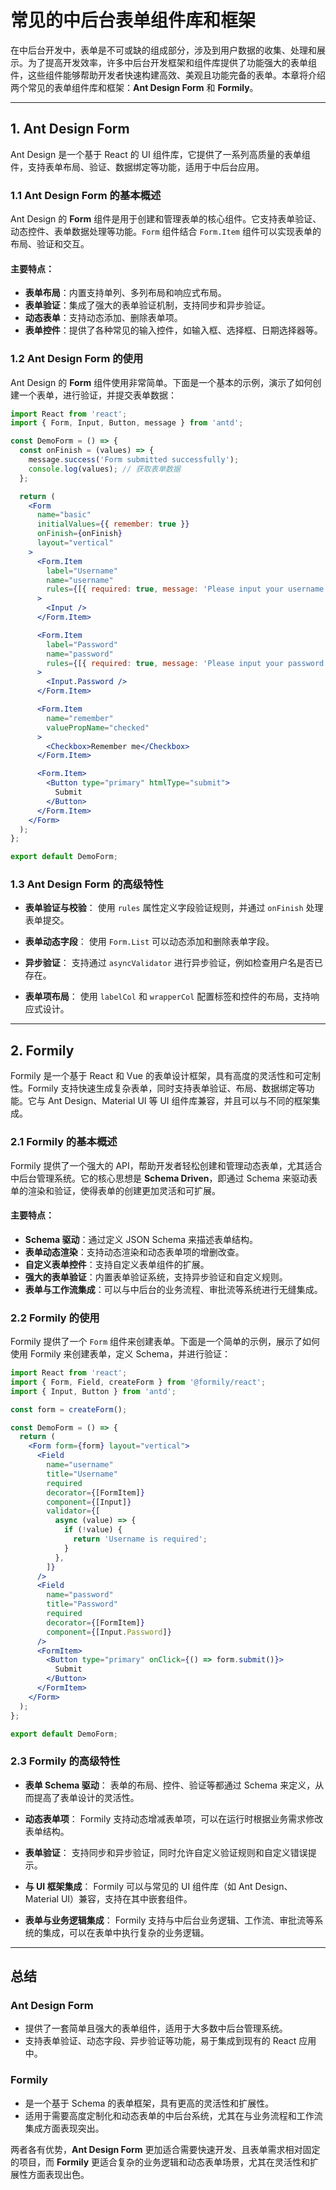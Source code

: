 # 常见的中后台表单组件库和框架

在中后台开发中，表单是不可或缺的组成部分，涉及到用户数据的收集、处理和展示。为了提高开发效率，许多中后台开发框架和组件库提供了功能强大的表单组件，这些组件能够帮助开发者快速构建高效、美观且功能完备的表单。本章将介绍两个常见的表单组件库和框架：**Ant Design Form** 和 **Formily**。

---

## **1. Ant Design Form**

Ant Design 是一个基于 React 的 UI 组件库，它提供了一系列高质量的表单组件，支持表单布局、验证、数据绑定等功能，适用于中后台应用。

### **1.1 Ant Design Form 的基本概述**

Ant Design 的 **Form** 组件是用于创建和管理表单的核心组件。它支持表单验证、动态控件、表单数据处理等功能。`Form` 组件结合 `Form.Item` 组件可以实现表单的布局、验证和交互。

#### **主要特点：**

- **表单布局**：内置支持单列、多列布局和响应式布局。
- **表单验证**：集成了强大的表单验证机制，支持同步和异步验证。
- **动态表单**：支持动态添加、删除表单项。
- **表单控件**：提供了各种常见的输入控件，如输入框、选择框、日期选择器等。

### **1.2 Ant Design Form 的使用**

Ant Design 的 **Form** 组件使用非常简单。下面是一个基本的示例，演示了如何创建一个表单，进行验证，并提交表单数据：

```jsx
import React from 'react';
import { Form, Input, Button, message } from 'antd';

const DemoForm = () => {
  const onFinish = (values) => {
    message.success('Form submitted successfully');
    console.log(values); // 获取表单数据
  };

  return (
    <Form
      name="basic"
      initialValues={{ remember: true }}
      onFinish={onFinish}
      layout="vertical"
    >
      <Form.Item
        label="Username"
        name="username"
        rules={[{ required: true, message: 'Please input your username!' }]}
      >
        <Input />
      </Form.Item>

      <Form.Item
        label="Password"
        name="password"
        rules={[{ required: true, message: 'Please input your password!' }]}
      >
        <Input.Password />
      </Form.Item>

      <Form.Item
        name="remember"
        valuePropName="checked"
      >
        <Checkbox>Remember me</Checkbox>
      </Form.Item>

      <Form.Item>
        <Button type="primary" htmlType="submit">
          Submit
        </Button>
      </Form.Item>
    </Form>
  );
};

export default DemoForm;
```

### **1.3 Ant Design Form 的高级特性**

- **表单验证与校验**：
  使用 `rules` 属性定义字段验证规则，并通过 `onFinish` 处理表单提交。

- **表单动态字段**：
  使用 `Form.List` 可以动态添加和删除表单字段。

- **异步验证**：
  支持通过 `asyncValidator` 进行异步验证，例如检查用户名是否已存在。

- **表单项布局**：
  使用 `labelCol` 和 `wrapperCol` 配置标签和控件的布局，支持响应式设计。

---

## **2. Formily**

Formily 是一个基于 React 和 Vue 的表单设计框架，具有高度的灵活性和可定制性。Formily 支持快速生成复杂表单，同时支持表单验证、布局、数据绑定等功能。它与 Ant Design、Material UI 等 UI 组件库兼容，并且可以与不同的框架集成。

### **2.1 Formily 的基本概述**

Formily 提供了一个强大的 API，帮助开发者轻松创建和管理动态表单，尤其适合中后台管理系统。它的核心思想是 **Schema Driven**，即通过 Schema 来驱动表单的渲染和验证，使得表单的创建更加灵活和可扩展。

#### **主要特点：**

- **Schema 驱动**：通过定义 JSON Schema 来描述表单结构。
- **表单动态渲染**：支持动态渲染和动态表单项的增删改查。
- **自定义表单控件**：支持自定义表单组件的扩展。
- **强大的表单验证**：内置表单验证系统，支持异步验证和自定义规则。
- **表单与工作流集成**：可以与中后台的业务流程、审批流等系统进行无缝集成。

### **2.2 Formily 的使用**

Formily 提供了一个 `Form` 组件来创建表单。下面是一个简单的示例，展示了如何使用 Formily 来创建表单，定义 Schema，并进行验证：

```jsx
import React from 'react';
import { Form, Field, createForm } from '@formily/react';
import { Input, Button } from 'antd';

const form = createForm();

const DemoForm = () => {
  return (
    <Form form={form} layout="vertical">
      <Field
        name="username"
        title="Username"
        required
        decorator={[FormItem]}
        component={[Input]}
        validator={[
          async (value) => {
            if (!value) {
              return 'Username is required';
            }
          },
        ]}
      />
      <Field
        name="password"
        title="Password"
        required
        decorator={[FormItem]}
        component={[Input.Password]}
      />
      <FormItem>
        <Button type="primary" onClick={() => form.submit()}>
          Submit
        </Button>
      </FormItem>
    </Form>
  );
};

export default DemoForm;
```

### **2.3 Formily 的高级特性**

- **表单 Schema 驱动**：
  表单的布局、控件、验证等都通过 Schema 来定义，从而提高了表单设计的灵活性。

- **动态表单项**：
  Formily 支持动态增减表单项，可以在运行时根据业务需求修改表单结构。

- **表单验证**：
  支持同步和异步验证，同时允许自定义验证规则和自定义错误提示。

- **与 UI 框架集成**：
  Formily 可以与常见的 UI 组件库（如 Ant Design、Material UI）兼容，支持在其中嵌套组件。

- **表单与业务逻辑集成**：
  Formily 支持与中后台业务逻辑、工作流、审批流等系统的集成，可以在表单中执行复杂的业务逻辑。

---

## **总结**

### **Ant Design Form**

- 提供了一套简单且强大的表单组件，适用于大多数中后台管理系统。
- 支持表单验证、动态字段、异步验证等功能，易于集成到现有的 React 应用中。

### **Formily**

- 是一个基于 Schema 的表单框架，具有更高的灵活性和扩展性。
- 适用于需要高度定制化和动态表单的中后台系统，尤其在与业务流程和工作流集成方面表现突出。

两者各有优势，**Ant Design Form** 更加适合需要快速开发、且表单需求相对固定的项目，而 **Formily** 更适合复杂的业务逻辑和动态表单场景，尤其在灵活性和扩展性方面表现出色。
